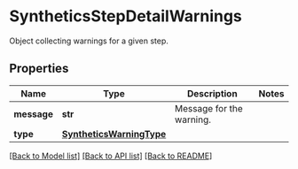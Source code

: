 # SyntheticsStepDetailWarnings

Object collecting warnings for a given step.
## Properties
Name | Type | Description | Notes
------------ | ------------- | ------------- | -------------
**message** | **str** | Message for the warning. | 
**type** | [**SyntheticsWarningType**](SyntheticsWarningType.md) |  | 

[[Back to Model list]](README.md#documentation-for-models) [[Back to API list]](README.md#documentation-for-api-endpoints) [[Back to README]](README.md)


